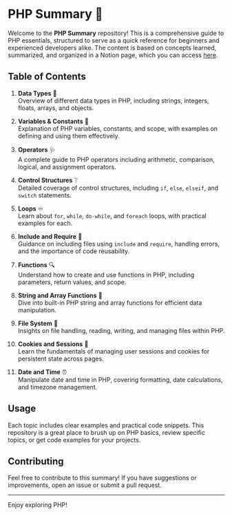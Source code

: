 # PHP Summary 📘    

Welcome to the **PHP Summary** repository! This is a comprehensive guide to PHP essentials, structured to serve as a quick reference for beginners and experienced developers alike. The content is based on concepts learned, summarized, and organized in a Notion page, which you can access [here](https://www.notion.so/PHP-Summary-1293ec08c68c8026b39df42b11adac36). 

## Table of Contents  

1. **Data Types** 🤔  
   Overview of different data types in PHP, including strings, integers, floats, arrays, and objects.

2. **Variables & Constants** 🧐  
   Explanation of PHP variables, constants, and scope, with examples on defining and using them effectively.

3. **Operators** 🩺  
   A complete guide to PHP operators including arithmetic, comparison, logical, and assignment operators.

4. **Control Structures** ❔  
   Detailed coverage of control structures, including `if`, `else`, `elseif`, and `switch` statements.

5. **Loops** ♾️  
   Learn about `for`, `while`, `do-while`, and `foreach` loops, with practical examples for each.

6. **Include and Require** 🔗  
   Guidance on including files using `include` and `require`, handling errors, and the importance of code reusability.

7. **Functions** 🔍  
   Understand how to create and use functions in PHP, including parameters, return values, and scope.

8. **String and Array Functions** 📜  
   Dive into built-in PHP string and array functions for efficient data manipulation.

9. **File System** 📂  
   Insights on file handling, reading, writing, and managing files within PHP.

10. **Cookies and Sessions** 🍪  
    Learn the fundamentals of managing user sessions and cookies for persistent state across pages.

11. **Date and Time** ⏰  
    Manipulate date and time in PHP, covering formatting, date calculations, and timezone management.

## Usage

Each topic includes clear examples and practical code snippets. This repository is a great place to brush up on PHP basics, review specific topics, or get code examples for your projects.

## Contributing

Feel free to contribute to this summary! If you have suggestions or improvements, open an issue or submit a pull request.

---

Enjoy exploring PHP!
